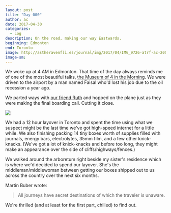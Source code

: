 ```yaml
---
layout: post
title: "Day 000"
author: ac
date: 2017-04-30
categories:
  - Log
description: On the road, making our way Eastwards.
beginning: Edmonton
end: Toronto
image: http://astheravenfli.es/journal/img/2017/04/IMG_9726-atrf-ac-2000-web.jpg
image-sm:
---
```


We woke up at 4 AM in Edmonton. That time of the day always reminds me of one of the most beautiful talks, [the Museum of 4 in the Morning](https://www.ted.com/talks/rives_a_museum_of_4_o_clock_in_the_morning). We were driven to the airport by a man named Faisal who'd lost his job due to the oil recession a year ago.

We parted ways with [our friend Ruth](news.nationalpost.com/news/canada/canadian-politics/three-young-indigenous-women-honoured-as-everyday-political-citizens-by-samara-canada) and hopped on the plane just as they were making the final boarding call. Cutting it close.

<img src ="http://astheravenfli.es/journal/img/2017/04/IMG_9724-atrf-ac-2000-web.jpg">

We had a 12 hour layover in Toronto and spent the time using what we suspect might be the last time we've got high-speed internet for a little while. We also finishing packing 14 tiny boxes worth of supplies filled with journals, energy bars, electrolytes, 35mm film, and a few other knick-knacks. (We've got a lot of knick-knacks and before too long, they might make an appearance over the side of cliffs/highways/fences.) 

We walked around the arboretum right beside my sister's residence which is where we'd decided to spend our layover. She's the middleman/middlewoman between getting our boxes shipped out to us across the country over the next six months. 

Martin Buber wrote:
>All journeys have secret destinations of which the traveler is unaware.

We're thrilled (and at least for the first part, chilled) to find out.